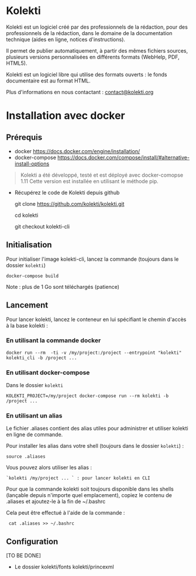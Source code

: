 Kolekti
=======

Kolekti est un logiciel créé par des professionnels de la rédaction, pour
des professionnels de la rédaction, dans le domaine de la documentation
technique (aides en ligne, notices d'instructions).
 
Il permet de publier automatiquement, à partir des mêmes fichiers
sources, plusieurs versions personnalisées en différents formats
(WebHelp, PDF, HTML5).
 
Kolekti est un logiciel libre qui utilise des formats ouverts : le fonds
documentaire est au format HTML.

Plus d'informations en nous contactant : <contact@kolekti.org>


Installation avec docker
========================

Prérequis
---------

* docker https://docs.docker.com/engine/installation/
* docker-compose https://docs.docker.com/compose/install/#alternative-install-options

> Kolekti a été développé, testé et est déployé avec docker-comopse 1.11
> Cette version est installée en utilisant le méthode pip.

* Récupérez le code de Kolekti depuis github

    git clone https://github.com/kolekti/kolekti.git

    cd kolekti
    
    git checkout kolekti-cli
    
Initialisation
--------------

Pour initialiser l'image kolekti-cli, lancez la commande (toujours dans le dossier `kolekti`)

    docker-compose build
    
Note : plus de 1 Go sont téléchargés (patience)
    
Lancement
--------------

Pour lancer kolekti, lancez le conteneur en lui spécifiant le chemin d'accès à la base kolekti :

### En utilisant la commande docker

    docker run --rm  -ti -v /my/project:/project --entrypoint "kolekti" kolekti_cli -b /project ...
    
### En utilisant docker-compose 
Dans le dossier `kolekti`

    KOLEKTI_PROJECT=/my/project docker-compose run --rm kolekti -b /project ...

### En utilisant un alias 

Le fichier .aliases contient des alias utiles pour administrer et utiliser kolekti en ligne de commande.

Pour installer les alias dans votre shell (toujours dans le dossier `kolekti`) :

    source .aliases

Vous pouvez alors utiliser les alias :

    `kolekti /my/project ... ` : pour lancer kolekti en CLI
    
Pour que la commande kolekti soit toujours disponible dans les shells (lançable depuis n'importe quel emplacement), copiez le contenu de .aliases et ajoutez-le à la fin de ~/.bashrc

Cela peut être effectué à l'aide de la commande : 

     cat .aliases >> ~/.bashrc


Configuration
-------------
[TO BE DONE]
* Le dossier kolekti/fonts kolekti/princexml
